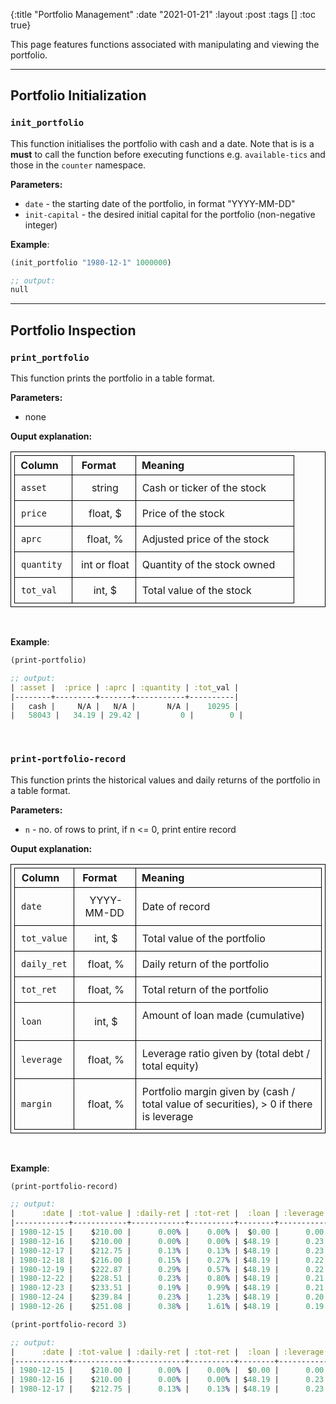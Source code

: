 {:title "Portfolio Management"
:date "2021-01-21"
:layout :post
:tags []
:toc true}

<style>
/* table styles */
table, th, td {
  border: 1px solid black;
  padding: 5px;
}
td {
  padding: 10px;
}
</style>

This page features functions associated with manipulating and viewing the portfolio.


---
## Portfolio Initialization

### `init_portfolio`

This function initialises the portfolio with cash and a date. Note that is is a **must** to call the function before executing functions e.g. `available-tics` and those in the `counter` namespace.

**Parameters:**

- `date` - the starting date of the portfolio, in format "YYYY-MM-DD"
- `init-capital` - the desired initial capital for the portfolio (non-negative integer)

**Example**:

```clojure
(init_portfolio "1980-12-1" 1000000)

;; output:
null
```

---

## Portfolio Inspection

### `print_portfolio`

This function prints the portfolio in a table format.

**Parameters:**

- none

**Ouput explanation:**

| &nbsp;**Column**&emsp; | &nbsp;**Format** &emsp; | &nbsp;**Meaning**                            |
| ------------------ | :-----------------: | :--------------------------------------- |
| `asset`            |    &nbsp;string     | Cash or ticker of the stock        |
| `price`            |   &nbsp;float, $    | Price of the stock &emsp;          |
| `aprc`             |   &nbsp;float, %    | Adjusted price of the stock &emsp; |
| `quantity`         | &nbsp;int or float  | Quantity of the stock owned &emsp; |
| `tot_val`          |    &nbsp;int, $     | Total value of the stock &emsp;    |

<br>

**Example**:

```clojure
(print-portfolio)

;; output:
| :asset |  :price | :aprc | :quantity | :tot_val |
|--------+---------+-------+-----------+----------|
|   cash |     N/A |   N/A |       N/A |    10295 |
|   58043 |   34.19 | 29.42 |         0 |        0 |
```

<br>

### `print-portfolio-record`

This function prints the historical values and daily returns of the portfolio in a table format.

**Parameters:**

- `n` - no. of rows to print, if n <= 0, print entire record

**Ouput explanation:**

| &nbsp;**Column**&emsp; | &nbsp;**Format** &emsp; | &nbsp;**Meaning**                                                    |
| ------------------ | :-----------------: | :--------------------------------------------------------------- |
| `date`             |  &nbsp;YYYY-MM-DD   | Date of record                                             |
| `tot_value`        |    &nbsp;int, $     | Total value of the portfolio &emsp;                        |
| `daily_ret`        |   &nbsp;float, %    | Daily return of the portfolio &emsp;                       |
| `tot_ret`          |   &nbsp;float, %    | Total return of the portfolio &emsp;                       |
| `loan`             |    &nbsp;int, $     | Amount of loan made (cumulative) &emsp;                    |
| `leverage`         |   &nbsp;float, %    | Leverage ratio given by (total debt / total equity) &emsp; |
| `margin`           |   &nbsp;float, %    | Portfolio margin given by (cash / total value of securities), > 0 if there is leverage &emsp;|

<br>

**Example**:

```clojure
(print-portfolio-record)

;; output:
|      :date | :tot-value | :daily-ret | :tot-ret |  :loan | :leverage | :margin |
|------------+------------+------------+----------+--------+-----------+---------|
| 1980-12-15 |    $210.00 |      0.00% |    0.00% |  $0.00 |      0.00 |   0.00% |
| 1980-12-16 |    $210.00 |      0.00% |    0.00% | $48.19 |      0.23 |  81.34% |
| 1980-12-17 |    $212.75 |      0.13% |    0.13% | $48.19 |      0.23 |  81.53% |
| 1980-12-18 |    $216.00 |      0.15% |    0.27% | $48.19 |      0.22 |  81.76% |
| 1980-12-19 |    $222.87 |      0.29% |    0.57% | $48.19 |      0.22 |  82.22% |
| 1980-12-22 |    $228.51 |      0.23% |    0.80% | $48.19 |      0.21 |  82.58% |
| 1980-12-23 |    $233.51 |      0.19% |    0.99% | $48.19 |      0.21 |  82.89% |
| 1980-12-24 |    $239.84 |      0.23% |    1.23% | $48.19 |      0.20 |  83.27% |
| 1980-12-26 |    $251.08 |      0.38% |    1.61% | $48.19 |      0.19 |  83.90% |
```

```clojure
(print-portfolio-record 3)

;; output:
|      :date | :tot-value | :daily-ret | :tot-ret |  :loan | :leverage | :margin |
|------------+------------+------------+----------+--------+-----------+---------|
| 1980-12-15 |    $210.00 |      0.00% |    0.00% |  $0.00 |      0.00 |   0.00% |
| 1980-12-16 |    $210.00 |      0.00% |    0.00% | $48.19 |      0.23 |  81.34% |
| 1980-12-17 |    $212.75 |      0.13% |    0.13% | $48.19 |      0.23 |  81.53% |
```
